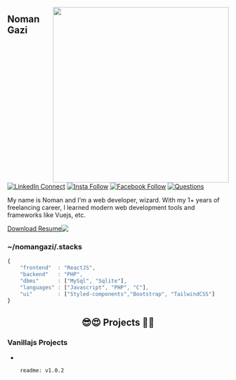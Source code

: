 [<img align="right" width="400" src="https://github-readme-stats.vercel.app/api?username=nomangazi&show_icons=true"/>](https://github.com/nomangazi)

## Noman Gazi

[![LinkedIn Connect](https://img.shields.io/badge/%20-Connect-black?color=14171A&labelColor=212121&logo=linkedin&logoColor=ffffff)](https://www.linkedin.com/in/nomangazi)   [![Insta Follow](https://img.shields.io/badge/%20-Follow-black?color=14171A&labelColor=d81b60&logo=instagram&logoColor=ffffff)](https://www.instagram.com/nomangazi)   [![Facebook Follow](https://img.shields.io/badge/%20-Follow-black?color=14171A&labelColor=1976d2&logo=facebook&logoColor=ffffff)](https://www.facebook.com/nomangazi) [![Questions](https://img.shields.io/badge/%20-Questions-black?color=14171A&labelColor=fff&logo=stackoverflow&logoColor=0c0d0e26)](https://stackoverflow.com/users/15536158/noman-gazi)


My name is Noman and I'm a web developer, wizard. With my 1+ years of freelancing career, I learned modern web development tools and frameworks like Vuejs, etc.

<div style="display: flex;">
  <a align="bottom" href="https://github.com/nomangazi/nomangazi/files/8153796/MyResume.pdf" download>Download Resume </a>
  <img align="top" src="https://img.icons8.com/windows/32/000000/download--v1.png"/>
</div>

### ~/nomangazi/.stacks

```js
{
	"frontend"	: "ReactJS",
	"backend"	: "PHP",
	"dbms"		: ["MySql", "Sqlite"],
	"languages"	: ["Javascript", "PHP", "C"],
	"ui"		: ["Styled-components","Bootstrap", "TailwindCSS"]
}
```

<h2 align="center">😎😍 Projects 🥰🤗</h2>

### Vanillajs Projects
- []()


```
	readme: v1.0.2
```
